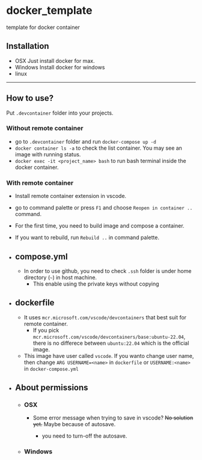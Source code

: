 # docker_template
template for docker container


## Installation
- OSX 
  Just install docker for max.
- Windows
  Install docker for windows
- linux
---
## How to use?
Put `.devcontainer` folder into your projects. 

### Without remote container

  - go to `.devcontainer` folder and run `docker-compose up -d `
  - `docker container ls -a` to check the list container. You may see an image with running status.
  - `docker exec -it <project_name> bash` to run bash terminal inside the docker container.

### With remote container
  - Install remote container extension in vscode.
  - go to command palette or press `F1` and choose `Reopen in container ..` command.
  - For the first time, you need to build image and compose a container.
  - If you want to rebuild, run `Rebuild ..` in command palette.



- ## compose.yml
  - In order to use github, you need to check `.ssh` folder is under home directory (`~`) in host machine.
    - This enable using the private keys without copying
- ## dockerfile
  - It uses `mcr.microsoft.com/vscode/devcontainers` that best suit for remote container.
    - If you pick `mcr.microsoft.com/vscode/devcontainers/base:ubuntu-22.04`, there is no differece between `ubuntu:22.04`  which is the official image.
  - This image have user called `vscode`. If you wanto change user name, then change `ARG USERNAME=<name>` in `dockerfile` or `USERNAME:<name>` in `docker-compose.yml`

- ## About permissions

  - ### OSX
    - Some error message when trying to save in vscode?
      ~~No solution yet.~~
      Maybe because of autosave.
      - you need to turn-off the autosave.

      <!-- - It is severe problem. If you change permissions with `chmod 777 -R .`, then error message won't come out.
      - Other than that, no solution is provided yet. -->
        <!-- - If I choose `- ../:/home/user/project:delegated` instead of `:consistent` error doesn't raise. -->
        

  - ### Windows